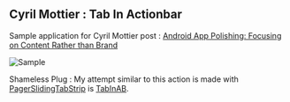 Cyril Mottier : Tab In Actionbar
--------------------------------

Sample application for Cyril Mottier post : [Android App Polishing: Focusing on Content Rather than Brand](https://plus.google.com/+CyrilMottier/posts/Jz7mBBuDoNk)

![Sample](https://raw.githubusercontent.com/yelinaung/CyrilMottierTabInAB/master/sample.gif)

Shameless Plug : My attempt similar to this action is made with [PagerSlidingTabStrip](https://github.com/astuetz/PagerSlidingTabStrip) is [TabInAB](https://github.com/yelinaung/TabInAB).
